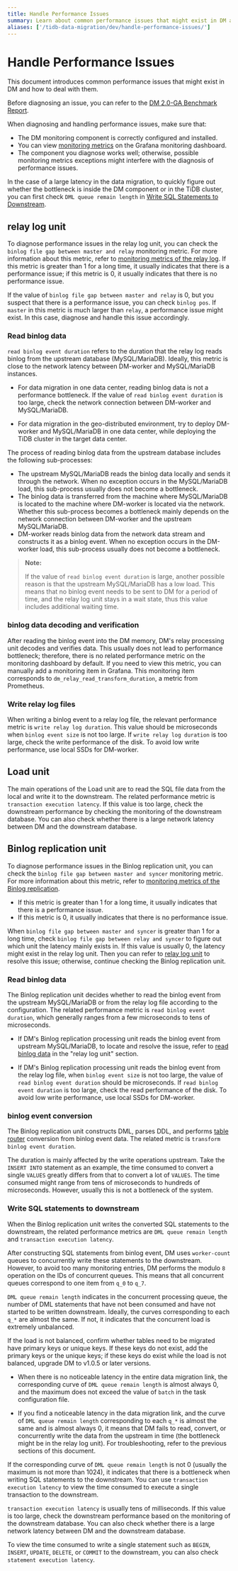 ```yaml
---
title: Handle Performance Issues
summary: Learn about common performance issues that might exist in DM and how to deal with them.
aliases: ['/tidb-data-migration/dev/handle-performance-issues/']
---
```


# Handle Performance Issues

This document introduces common performance issues that might exist in DM and how to deal with them.

Before diagnosing an issue, you can refer to the [DM 2.0-GA Benchmark Report](benchmark-v2.0-ga.md).

When diagnosing and handling performance issues, make sure that:

- The DM monitoring component is correctly configured and installed.
- You can view [monitoring metrics](monitor-a-dm-cluster.md#task) on the Grafana monitoring dashboard.
- The component you diagnose works well; otherwise, possible monitoring metrics exceptions might interfere with the diagnosis of performance issues.

In the case of a large latency in the data migration, to quickly figure out whether the bottleneck is inside the DM component or in the TiDB cluster, you can first check `DML queue remain length` in [Write SQL Statements to Downstream](#write-sql-statements-to-downstream).

## relay log unit

To diagnose performance issues in the relay log unit, you can check the `binlog file gap between master and relay` monitoring metric. For more information about this metric, refer to [monitoring metrics of the relay log](monitor-a-dm-cluster.md#relay-log). If this metric is greater than 1 for a long time, it usually indicates that there is a performance issue; if this metric is 0, it usually indicates that there is no performance issue.

If the value of `binlog file gap between master and relay` is 0, but you suspect that there is a performance issue, you can check `binlog pos`. If `master` in this metric is much larger than `relay`, a performance issue might exist. In this case, diagnose and handle this issue accordingly.

### Read binlog data

`read binlog event duration` refers to the duration that the relay log reads binlog from the upstream database (MySQL/MariaDB). Ideally, this metric is close to the network latency between DM-worker and MySQL/MariaDB instances.

- For data migration in one data center, reading binlog data is not a performance bottleneck. If the value of `read binlog event duration` is too large, check the network connection between DM-worker and MySQL/MariaDB.

- For data migration in the geo-distributed environment, try to deploy DM-worker and MySQL/MariaDB in one data center, while deploying the TiDB cluster in the target data center.

The process of reading binlog data from the upstream database includes the following sub-processes:

- The upstream MySQL/MariaDB reads the binlog data locally and sends it through the network. When no exception occurs in the MySQL/MariaDB load, this sub-process usually does not become a bottleneck.
- The binlog data is transferred from the machine where MySQL/MariaDB is located to the machine where DM-worker is located via the network. Whether this sub-process becomes a bottleneck mainly depends on the network connection between DM-worker and the upstream MySQL/MariaDB.
- DM-worker reads binlog data from the network data stream and constructs it as a binlog event. When no exception occurs in the DM-worker load, this sub-process usually does not become a bottleneck.

> **Note:**
>
> If the value of `read binlog event duration` is large, another possible reason is that the upstream MySQL/MariaDB has a low load. This means that no binlog event needs to be sent to DM for a period of time, and the relay log unit stays in a wait state, thus this value includes additional waiting time.

### binlog data decoding and verification

After reading the binlog event into the DM memory, DM's relay processing unit decodes and verifies data. This usually does not lead to performance bottleneck; therefore, there is no related performance metric on the monitoring dashboard by default. If you need to view this metric, you can manually add a monitoring item in Grafana. This monitoring item corresponds to `dm_relay_read_transform_duration`, a metric from Prometheus.

### Write relay log files

When writing a binlog event to a relay log file, the relevant performance metric is `write relay log duration`. This value should be microseconds when `binlog event size` is not too large. If `write relay log duration` is too large, check the write performance of the disk. To avoid low write performance, use local SSDs for DM-worker.

## Load unit

The main operations of the Load unit are to read the SQL file data from the local and write it to the downstream. The related performance metric is `transaction execution latency`. If this value is too large, check the downstream performance by checking the monitoring of the downstream database. You can also check whether there is a large network latency between DM and the downstream database.

## Binlog replication unit

To diagnose performance issues in the Binlog replication unit, you can check the `binlog file gap between master and syncer` monitoring metric. For more information about this metric, refer to [monitoring metrics of the Binlog replication](monitor-a-dm-cluster.md#binlog-replication).

- If this metric is greater than 1 for a long time, it usually indicates that there is a performance issue.
- If this metric is 0, it usually indicates that there is no performance issue.

When `binlog file gap between master and syncer` is greater than 1 for a long time, check `binlog file gap between relay and syncer` to figure out which unit the latency mainly exists in. If this value is usually 0, the latency might exist in the relay log unit. Then you can refer to [relay log unit](#relay-log-unit) to resolve this issue; otherwise, continue checking the Binlog replication unit.

### Read binlog data

The Binlog replication unit decides whether to read the binlog event from the upstream MySQL/MariaDB or from the relay log file according to the configuration. The related performance metric is `read binlog event duration`, which generally ranges from a few microseconds to tens of microseconds.

- If DM's Binlog replication processing unit reads the binlog event from upstream MySQL/MariaDB, to locate and resolve the issue, refer to [read binlog data](#read-binlog-data) in the "relay log unit" section.

- If DM's Binlog replication processing unit reads the binlog event from the relay log file, when `binlog event size` is not too large, the value of `read binlog event duration` should be microseconds. If `read binlog event duration` is too large, check the read performance of the disk. To avoid low write performance, use local SSDs for DM-worker.

### binlog event conversion

The Binlog replication unit constructs DML, parses DDL, and performs [table router](dm-key-features.md#table-routing) conversion from binlog event data. The related metric is `transform binlog event duration`.

The duration is mainly affected by the write operations upstream. Take the `INSERT INTO` statement as an example, the time consumed to convert a single `VALUES` greatly differs from that to convert a lot of `VALUES`. The time consumed might range from tens of microseconds to hundreds of microseconds. However, usually this is not a bottleneck of the system.

### Write SQL statements to downstream

When the Binlog replication unit writes the converted SQL statements to the downstream, the related performance metrics are `DML queue remain length` and `transaction execution latency`.

After constructing SQL statements from binlog event, DM uses `worker-count` queues to concurrently write these statements to the downstream. However, to avoid too many monitoring entries, DM performs the modulo `8` operation on the IDs of concurrent queues. This means that all concurrent queues correspond to one item from `q_0` to `q_7`.

`DML queue remain length` indicates in the concurrent processing queue, the number of DML statements that have not been consumed and have not started to be written downstream. Ideally, the curves corresponding to each `q_*` are almost the same. If not, it indicates that the concurrent load is extremely unbalanced.

If the load is not balanced, confirm whether tables need to be migrated have primary keys or unique keys. If these keys do not exist, add the primary keys or the unique keys; if these keys do exist while the load is not balanced, upgrade DM to v1.0.5 or later versions.

- When there is no noticeable latency in the entire data migration link, the corresponding curve of `DML queue remain length` is almost always 0, and the maximum does not exceed the value of `batch` in the task configuration file.

- If you find a noticeable latency in the data migration link, and the curve of `DML queue remain length` corresponding to each `q_*` is almost the same and is almost always 0, it means that DM fails to read, convert, or concurrently write the data from the upstream in time (the bottleneck might be in the relay log unit). For troubleshooting, refer to the previous sections of this document.

If the corresponding curve of `DML queue remain length` is not 0 (usually the maximum is not more than 1024), it indicates that there is a bottleneck when writing SQL statements to the downstream. You can use `transaction execution latency` to view the time consumed to execute a single transaction to the downstream.

`transaction execution latency` is usually tens of milliseconds. If this value is too large, check the downstream performance based on the monitoring of the downstream database. You can also check whether there is a large network latency between DM and the downstream database.

To view the time consumed to write a single statement such as `BEGIN`, `INSERT`, `UPDATE`, `DELETE`, or `COMMIT` to the downstream, you can also check `statement execution latency`.
